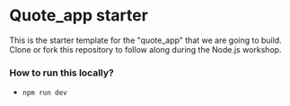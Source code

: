 # Quote_app starter
This is the starter template for the "quote_app" that we are going to build. Clone or fork this repository to follow along during the Node.js workshop.

### How to run this locally?
- ```npm run dev```

